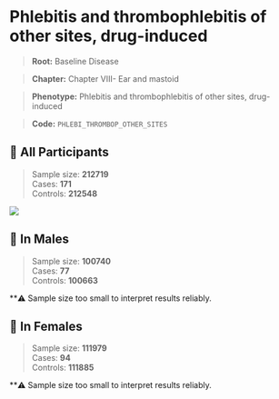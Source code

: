 # Phlebitis and thrombophlebitis of other sites, drug-induced

> **Root:** Baseline Disease  

> **Chapter:** Chapter VIII- Ear and mastoid  

> **Phenotype:** Phlebitis and thrombophlebitis of other sites, drug-induced  

> **Code:** `PHLEBI_THROMBOP_OTHER_SITES`

## 🧪 All Participants  
> Sample size: **212719**  
> Cases: **171**  
> Controls: **212548**
<img src="/Disease/Figures/ALL/Incidence/PHLEBI_THROMBOP_OTHER_SITES.png"/>
<CsvTable src="/Disease_Data/ALL/Incidence/COX_PHLEBI_THROMBOP_OTHER_SITES.csv" label="🔍 View full results" />

## 👨 In Males  
> Sample size: **100740**  
> Cases: **77**  
> Controls: **100663**

**⚠️ Sample size too small to interpret results reliably.


## 👩 In Females  
> Sample size: **111979**  
> Cases: **94**  
> Controls: **111885**

**⚠️ Sample size too small to interpret results reliably.

